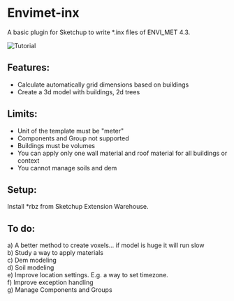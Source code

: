# Envimet-inx
A basic plugin for Sketchup to write *.inx files of ENVI_MET 4.3.

![Tutorial](https://github.com/AntonelloDN/Envimet-inx/blob/master/examples/tutorial.gif)

## Features:
- Calculate automatically grid dimensions based on buildings
- Create a 3d model with buildings, 2d trees

## Limits:
- Unit of the template must be "meter"
- Components and Group not supported
- Buildings must be volumes
- You can apply only one wall material and roof material for all buildings or context
- You cannot manage soils and dem

## Setup:
Install *rbz from Sketchup Extension Warehouse.

## To do:
a) A better method to create voxels... if model is huge it will run slow<br>
b) Study a way to apply materials<br>
c) Dem modeling<br>
d) Soil modeling<br>
e) Improve location settings. E.g. a way to set timezone.<br>
f) Improve exception handling<br>
g) Manage Components and Groups<br>
